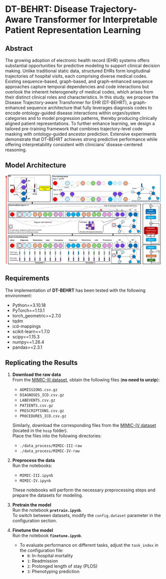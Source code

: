 # DT-BEHRT: Disease Trajectory-Aware Transformer for Interpretable Patient Representation Learning

## Abstract
The growing adoption of electronic health record (EHR) systems offers substantial opportunities for predictive modeling to support clinical decision making. Unlike traditional static data, structured EHRs form longitudinal trajectories of hospital visits, each comprising diverse medical codes. Existing sequence-based, graph-based, and graph-enhanced sequence approaches capture temporal dependencies and code interactions but overlook the inherent heterogeneity of medical codes, which arises from their distinct clinical roles and characteristics. In this study, we propose the Disease Trajectory-aware Transformer for EHR (DT-BEHRT), a graph-enhanced sequence architecture that fully leverages diagnosis codes to encode ontology-guided disease interactions within organ/system categories and to model progression patterns, thereby producing clinically aligned patient representations. To further enhance learning, we design a tailored pre-training framework that combines trajectory-level code masking with ontology-guided ancestor prediction. Extensive experiments demonstrate that DT-BEHRT achieves strong predictive performance while offering interpretability consistent with clinicians’ disease-centered reasoning.

## Model Architecture

![DT-BEHRT Architecture](figures/architecture-final.jpg)

## Requirements
The implementation of **DT-BEHRT** has been tested with the following environment:

- Python==3.10.18  
- PyTorch==1.13.1  
- torch_geometric==2.7.0  
- tqdm  
- icd-mappings  
- scikit-learn==1.7.0  
- scipy==1.15.3  
- numpy==1.26.4 
- pandas==2.3.1  

## Replicating the Results
1. **Download the raw data**  
   From the [MIMIC-III dataset](https://physionet.org/content/mimiciii/1.4/), obtain the following files (**no need to unzip**):  
   - `ADMISSIONS.csv.gz`  
   - `DIAGNOSES_ICD.csv.gz`  
   - `LABEVENTS.csv.gz`  
   - `PATIENTS.csv.gz`  
   - `PRESCRIPTIONS.csv.gz`  
   - `PROCEDURES_ICD.csv.gz`  

   Similarly, download the corresponding files from the [MIMIC-IV dataset](https://physionet.org/content/mimiciv/3.1/) (located in the `hosp` folder).  
   Place the files into the following directories:  
   - `./data_process/MIMIC-III-raw`  
   - `./data_process/MIMIC-IV-raw`  

2. **Preprocess the data**  
   Run the notebooks:  
   - `MIMIC-III.ipynb`  
   - `MIMIC-IV.ipynb`  
   
   These notebooks will perform the necessary preprocessing steps and prepare the datasets for modeling.  

3. **Pretrain the model**  
   Run the notebook **`pretrain.ipynb`**.  
   To switch between datasets, modify the `config.dataset` parameter in the configuration section.

4. **Finetune the model**  
   Run the notebook **`finetune.ipynb`**.  
   - To evaluate performance on different tasks, adjust the `task_index` in the configuration file:  
     - `0`: In-hospital mortality  
     - `1`: Readmission  
     - `2`: Prolonged length of stay (PLOS)  
     - `3`: Phenotyping prediction  